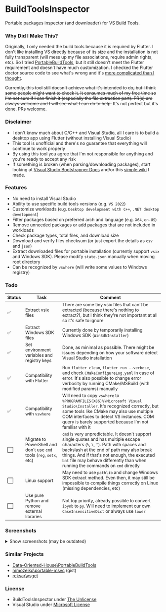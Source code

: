 # BuildToolsInspector
Portable packages inspector (and downloader) for VS Build Tools.

### Why Did I Make This?
Originally, I only needed the build tools because it is required by Flutter. I don't like installing VS directly because of its size and the installation is not fully transparent (will mess up my file associations, require admin rights, etc). So I tried [PortableBuildTools](https://github.com/Data-Oriented-House/PortableBuildTools), but it still doesn't meet the Flutter requirement and doesn't have much customization. I checked the Flutter doctor source code to see what's wrong and it's [more complicated than I thought](https://github.com/flutter/flutter/blob/master/packages/flutter_tools/lib/src/windows/visual_studio.dart).

~~Currently, this tool still doesn't achieve what it's intended to do, but I think some people might want to check it. It consumes much of my free time so I'm not sure if I can finish it (especially the file extraction part). PR(s) are always welcome and I will see what I can do to help.~~ It's not perfect but it's done. PRs welcome.

### Disclaimer
- I don't know much about C/C++ and Visual Studio, all I care is to build a desktop app using Flutter (without installing Visual Studio)
- This tool is unofficial and there's no guarantee that everything will continue to work properly
- By using this tool you agree that I'm not responsible for anything and you're ready to accept any risk
- If something is broken (when parsing/downloading packages), start looking at [Visual Studio Bootstrapper Docs](https://github.com/MicrosoftDocs/visualstudio-docs/blob/main/docs/install/command-line-parameter-examples.md) and/or this [simple wiki](_docs/WIKI.md) I made.

### Features
- No need to install Visual Studio
- Ability to use specific build tools versions (e.g. `VS 2022`)
- Customize workloads (e.g. `Desktop development with C++`, `.NET desktop development`)
- Filter packages based on preferred arch and language (e.g. `X64`, `en-US`)
- Remove unneeded packages or add packages that are not included in workloads
- Check package types, total files, and download size
- Download and verify files checksum (or just export the details as `csv` and `json`)
- Extract downloaded files for portable installation (currently support `vsix` and Windows SDK). Please modify `state.json` manually when moving root directory
- Can be recognized by `vswhere` (will write some values to Windows registry)

### Todo
|Status|Task|Comment|
|-|-|-|
|:white_check_mark:|Extract vsix files|There are some tiny vsix files that can't be extracted (because there's nothing to extract?), but I think they're not important at all so it's safe to ignore
|:white_check_mark:|Extract Windows SDK files|Currently done by temporarily installing Windows SDK (`WinSdkInstaller`)|
|:white_check_mark:|Set environment variables and registry keys|Done, as minimal as possible. There might be issues depending on how your software detect Visual Studio installation|
|:white_check_mark:|Compatibility with Flutter|Run `flutter clean`, `flutter run --verbose`, and check `CMakeConfigureLog.yaml` in case of error. It's also possible to change error verbosity by running CMake/MSBuild (with modified params) manually|
|:white_check_mark:|Compatibility with `vswhere`|Will need to copy `vswhere` to `%PROGRAMFILES(X86)%\Microsoft Visual Studio\Installer`. It's recognized correctly, but some tools like CMake may also use multiple COM interfaces to detect VS instances. COM query is barely supported because I'm not familiar with it|
|:white_large_square:|Migrate to PowerShell and don't use `cmd` tools (`reg`, `setx`, etc)|`cmd` is very unpredictable. It doesn't support single quotes and has multiple escape characters (`%`, `\`, `^`). Path with spaces and backslash at the end of path may also break things. And if that's not enough, the executed `bat` file may behave differently than when running the commands on `cmd` directly|
|:white_large_square:|Linux support|May need to use `pathlib` and change Windows SDK extract method. Even then, it may still be impossible to compile things correctly on Linux (missing dependencies, etc)|
|:white_large_square:|Use pure Python and remove external libraries|Not top priority, already possible to convert `ipynb` to `py`. Will need to implement our own `CaseInsensitiveDict` or always use `lower`|

### Screenshots

<details>
    <summary>Show screenshots (may be outdated)</summary>
    <p align="center">
        <img src="_docs/Screenshot_1.png"/>
        <img src="_docs/Screenshot_2.png"/>
        <img src="_docs/Screenshot_3.png"/>
        <img src="_docs/Screenshot_4.png"/>
        <img src="_docs/Screenshot_5.png"/>
        <img src="_docs/Screenshot_6.png"/>
    </p>
</details>

### Similar Projects
- [Data-Oriented-House\PortableBuildTools](https://github.com/Data-Oriented-House/PortableBuildTools)
- [mmozeiko\portable-msvc](https://gist.github.com/mmozeiko/7f3162ec2988e81e56d5c4e22cde9977) (gist)
- [reksar\vsget](https://github.com/reksar/vsget)

### License
- BuildToolsInspector under [The Unlicense](LICENSE)
- Visual Studio under [Microsoft License](https://visualstudio.microsoft.com/license-terms/)